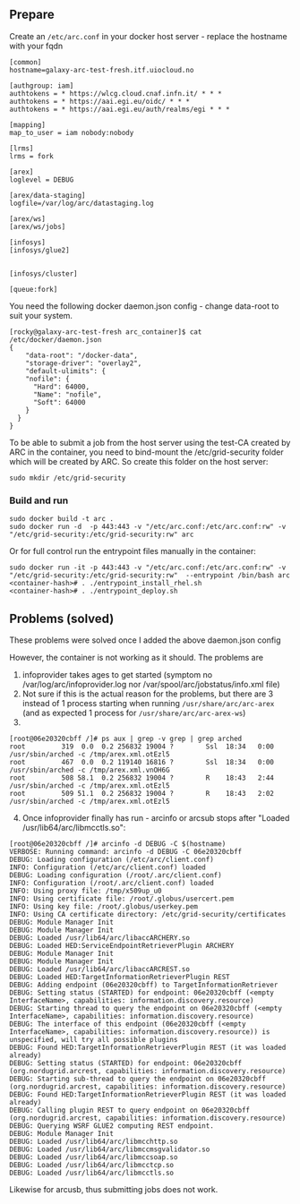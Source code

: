 ## Prepare

Create an ```/etc/arc.conf``` in your docker host server - replace the hostname with your fqdn 

```
[common]
hostname=galaxy-arc-test-fresh.itf.uiocloud.no

[authgroup: iam]
authtokens = * https://wlcg.cloud.cnaf.infn.it/ * * *
authtokens = * https://aai.egi.eu/oidc/ * * *
authtokens = * https://aai.egi.eu/auth/realms/egi * * *

[mapping]
map_to_user = iam nobody:nobody

[lrms]
lrms = fork

[arex]
loglevel = DEBUG 

[arex/data-staging]
logfile=/var/log/arc/datastaging.log

[arex/ws]
[arex/ws/jobs]

[infosys]
[infosys/glue2]


[infosys/cluster]

[queue:fork]

```


You need the following docker daemon.json config - change data-root to suit your system. 

```
[rocky@galaxy-arc-test-fresh arc_container]$ cat /etc/docker/daemon.json 
{
    "data-root": "/docker-data",
    "storage-driver": "overlay2",
    "default-ulimits": {
    "nofile": {
      "Hard": 64000,
      "Name": "nofile",
      "Soft": 64000
    }
  }
}
```


To be able to submit a job from the host server using the test-CA created by ARC in the container, you need to bind-mount the /etc/grid-security folder which will be created by ARC. So create this folder on the host server:

```
sudo mkdir /etc/grid-security
```


### Build and run
```
sudo docker build -t arc .
sudo docker run -d  -p 443:443 -v "/etc/arc.conf:/etc/arc.conf:rw" -v "/etc/grid-security:/etc/grid-security:rw" arc
```

Or for full control run the entrypoint files manually in the container: 

```
sudo docker run -it -p 443:443 -v "/etc/arc.conf:/etc/arc.conf:rw" -v "/etc/grid-security:/etc/grid-security:rw"  --entrypoint /bin/bash arc
<container-hash># . ./entrypoint_install_rhel.sh
<container-hash># . ./entrypoint_deploy.sh
```



## Problems  (solved)
These problems were solved once I added the above daemon.json config

However, the container is not working as it should. The problems are

1. infoprovider takes ages to get started (symptom no /var/log/arc/infoprovider.log nor /var/spool/arc/jobstatus/info.xml file)
2. Not sure if this is the actual reason for the problems, but there are 3 instead of 1 process starting when running ```/usr/share/arc/arc-arex``` (and as expected 1 process for ```/usr/share/arc/arc-arex-ws```)
3. 
```
[root@06e20320cbff /]# ps aux | grep -v grep | grep arched
root         319  0.0  0.2 256832 19004 ?        Ssl  18:34   0:00 /usr/sbin/arched -c /tmp/arex.xml.otEzl5
root         467  0.0  0.2 119140 16816 ?        Ssl  18:34   0:00 /usr/sbin/arched -c /tmp/arex.xml.vnOH6G
root         508 58.1  0.2 256832 19004 ?        R    18:43   2:44 /usr/sbin/arched -c /tmp/arex.xml.otEzl5
root         509 51.1  0.2 256832 19004 ?        R    18:43   2:02 /usr/sbin/arched -c /tmp/arex.xml.otEzl5
```

4. Once infoprovider finally has run - arcinfo or arcsub stops after "Loaded /usr/lib64/arc/libmcctls.so":

```
[root@06e20320cbff /]# arcinfo -d DEBUG -C $(hostname)
VERBOSE: Running command: arcinfo -d DEBUG -C 06e20320cbff
DEBUG: Loading configuration (/etc/arc/client.conf)
INFO: Configuration (/etc/arc/client.conf) loaded
DEBUG: Loading configuration (/root/.arc/client.conf)
INFO: Configuration (/root/.arc/client.conf) loaded
INFO: Using proxy file: /tmp/x509up_u0
INFO: Using certificate file: /root/.globus/usercert.pem
INFO: Using key file: /root/.globus/userkey.pem
INFO: Using CA certificate directory: /etc/grid-security/certificates
DEBUG: Module Manager Init
DEBUG: Module Manager Init
DEBUG: Loaded /usr/lib64/arc/libaccARCHERY.so
DEBUG: Loaded HED:ServiceEndpointRetrieverPlugin ARCHERY
DEBUG: Module Manager Init
DEBUG: Module Manager Init
DEBUG: Loaded /usr/lib64/arc/libaccARCREST.so
DEBUG: Loaded HED:TargetInformationRetrieverPlugin REST
DEBUG: Adding endpoint (06e20320cbff) to TargetInformationRetriever
DEBUG: Setting status (STARTED) for endpoint: 06e20320cbff (<empty InterfaceName>, capabilities: information.discovery.resource)
DEBUG: Starting thread to query the endpoint on 06e20320cbff (<empty InterfaceName>, capabilities: information.discovery.resource)
DEBUG: The interface of this endpoint (06e20320cbff (<empty InterfaceName>, capabilities: information.discovery.resource)) is unspecified, will try all possible plugins
DEBUG: Found HED:TargetInformationRetrieverPlugin REST (it was loaded already)
DEBUG: Setting status (STARTED) for endpoint: 06e20320cbff (org.nordugrid.arcrest, capabilities: information.discovery.resource)
DEBUG: Starting sub-thread to query the endpoint on 06e20320cbff (org.nordugrid.arcrest, capabilities: information.discovery.resource)
DEBUG: Found HED:TargetInformationRetrieverPlugin REST (it was loaded already)
DEBUG: Calling plugin REST to query endpoint on 06e20320cbff (org.nordugrid.arcrest, capabilities: information.discovery.resource)
DEBUG: Querying WSRF GLUE2 computing REST endpoint.
DEBUG: Module Manager Init
DEBUG: Loaded /usr/lib64/arc/libmcchttp.so
DEBUG: Loaded /usr/lib64/arc/libmccmsgvalidator.so
DEBUG: Loaded /usr/lib64/arc/libmccsoap.so
DEBUG: Loaded /usr/lib64/arc/libmcctcp.so
DEBUG: Loaded /usr/lib64/arc/libmcctls.so
```

Likewise for arcusb, thus submitting jobs does not work. 


